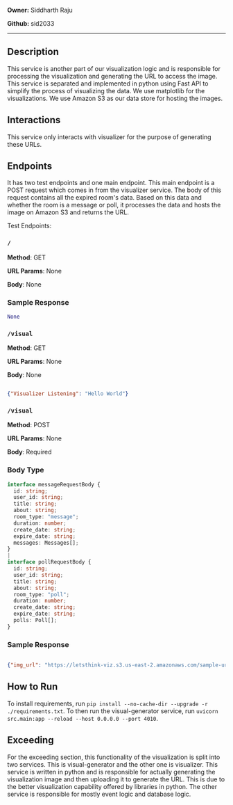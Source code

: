 **Owner:** Siddharth Raju

**Github:** sid2033

---

## Description

This service is another part of our visualization logic and is responsible for processing the visualization and generating the URL to access the image. This service is separated and implemented in python using Fast API to simplify the process of visualizing the data. We use matplotlib for the visualizations. We use Amazon S3 as our data store for hosting the images.

## Interactions

This service only interacts with visualizer for the purpose of generating these URLs.

## Endpoints

It has two test endpoints and one main endpoint. This main endpoint is a POST request which comes in from the visualizer service. The body of this request contains all the expired room's data. Based on this data and whether the room is a message or poll, it processes the data and hosts the image on Amazon S3 and returns the URL.

Test Endpoints:

### `/`

**Method**: GET

**URL Params**: None

**Body**: None

### Sample Response

```python
None
```

### `/visual`

**Method**: GET

**URL Params**: None

**Body**: None

```JSON

{"Visualizer Listening": "Hello World"}

```

### `/visual`

**Method**: POST

**URL Params**: None

**Body**: Required

### Body Type

```typescript
interface messageRequestBody {
  id: string;
  user_id: string;
  title: string;
  about: string;
  room_type: "message";
  duration: number;
  create_date: string;
  expire_date: string;
  messages: Messages[];
}
|
interface pollRequestBody {
  id: string;
  user_id: string;
  title: string;
  about: string;
  room_type: "poll";
  duration: number;
  create_date: string;
  expire_date: string;
  polls: Poll[];
}
```

### Sample Response

```JSON

{"img_url": "https://letsthink-viz.s3.us-east-2.amazonaws.com/sample-url.png"}

```

## How to Run

To install requirements, run `pip install --no-cache-dir --upgrade -r ./requirements.txt`. To then run the visual-generator service, run `uvicorn src.main:app --reload --host 0.0.0.0 --port 4010`.

## Exceeding

For the exceeding section, this functionality of the visualization is split into two services. This is visual-generator and the other one is visualizer. This service is written in python and is responsible for actually generating the visualization image and then uploading it to generate the URL. This is due to the better visualization capability offered by libraries in python. The other service is responsible for mostly event logic and database logic.
